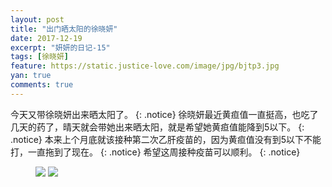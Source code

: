 ```yaml
---
layout: post
title: "出门晒太阳的徐晓妍"
date: 2017-12-19
excerpt: "妍妍的日记-15"
tags: [徐晓妍]
feature: https://static.justice-love.com/image/jpg/bjtp3.jpg
yan: true
comments: true
---
```

今天又带徐晓妍出来晒太阳了。
{: .notice}
徐晓妍最近黄疸值一直挺高，也吃了几天的药了，晴天就会带她出来晒太阳，就是希望她黄疸值能降到5以下。
{: .notice}
本来上个月底就该接种第二次乙肝疫苗的，因为黄疸值没有到5以下不能打，一直拖到了现在。
{: .notice}
希望这周接种疫苗可以顺利。
{: .notice}
<figure>
    <a href="{{ site.staticUrl }}/yanyan/image/taiyang1.jpg"><img src="{{ site.staticUrl }}/yanyan/image/taiyang1.jpg" /></a>
    <a href="{{ site.staticUrl }}/yanyan/image/taiyang2.jpg"><img src="{{ site.staticUrl }}/yanyan/image/taiyang2.jpg" /></a>
</figure>
